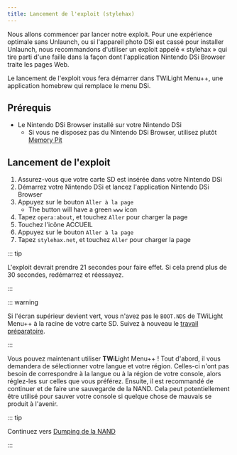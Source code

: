 ```yaml
---
title: Lancement de l'exploit (stylehax)
---
```


Nous allons commencer par lancer notre exploit. Pour une expérience optimale sans Unlaunch, ou si l'appareil photo DSi est cassé pour installer Unlaunch, nous recommandons d'utiliser un exploit appelé « stylehax » qui tire parti d'une faille dans la façon dont l'application Nintendo DSi Browser traite les pages Web.

Le lancement de l'exploit vous fera démarrer dans TWiLight Menu++, une application homebrew qui remplace le menu DSi.


## Prérequis

- Le Nintendo DSi Browser installé sur votre Nintendo DSi
   - Si vous ne disposez pas du Nintendo DSi Browser, utilisez plutôt [Memory Pit](launching-the-exploit.html)


## Lancement de l'exploit

1. Assurez-vous que votre carte SD est insérée dans votre Nintendo DSi
1. Démarrez votre Nintendo DSi et lancez l'application Nintendo DSi Browser
1. Appuyez sur le bouton `Aller à la page`
     - The button will have a green `www` icon
1. Tapez `opera:about`, et touchez `Aller` pour charger la page
1. Touchez l'icône ACCUEIL
1. Appuyez sur le bouton `Aller à la page`
1. Tapez `stylehax.net`, et touchez `Aller` pour charger la page

::: tip

L'exploit devrait prendre 21 secondes pour faire effet. Si cela prend plus de 30 secondes, redémarrez et réessayez.

:::

::: warning

Si l'écran supérieur devient vert, vous n'avez pas le `BOOT.NDS` de TWiLight Menu++ à la racine de votre carte SD. Suivez à nouveau le [travail préparatoire](get-started.html#section-i-prep-work).

:::

Vous pouvez maintenant utiliser **TW**i**L**ight Menu++ ! Tout d'abord, il vous demandera de sélectionner votre langue et votre région. Celles-ci n'ont pas besoin de correspondre à la langue ou à la région de votre console, alors réglez-les sur celles que vous préférez. Ensuite, il est recommandé de continuer et de faire une sauvegarde de la NAND. Cela peut potentiellement être utilisé pour sauver votre console si quelque chose de mauvais se produit à l'avenir.

::: tip

Continuez vers [Dumping de la NAND](dumping-nand.html)

:::
